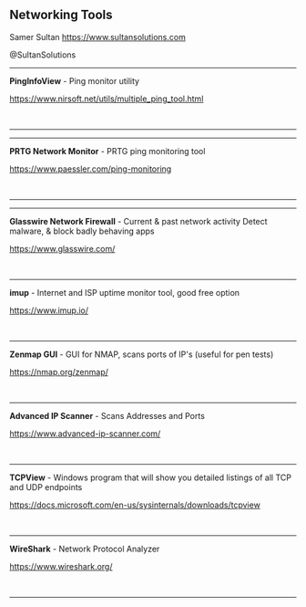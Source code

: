 ## Networking Tools

Samer Sultan
https://www.sultansolutions.com

@SultanSolutions

---


**PingInfoView** - Ping monitor utility 

https://www.nirsoft.net/utils/multiple_ping_tool.html

&nbsp;
&nbsp;

---

---


**PRTG Network Monitor** - PRTG ping monitoring tool 

https://www.paessler.com/ping-monitoring

&nbsp;
&nbsp;

---

---

**Glasswire Network Firewall** - Current & past network activity Detect malware, & block badly behaving apps

https://www.glasswire.com/

&nbsp;
&nbsp;

---

**imup** - Internet and ISP uptime monitor tool, good free option

https://www.imup.io/

&nbsp;
&nbsp;

---

**Zenmap GUI** - GUI for NMAP, scans ports of IP's (useful for pen tests)

https://nmap.org/zenmap/

&nbsp;
&nbsp;

---

**Advanced IP Scanner** - Scans Addresses and Ports

https://www.advanced-ip-scanner.com/

&nbsp;
&nbsp;

---

**TCPView** - Windows program that will show you detailed listings of all TCP and UDP endpoints

https://docs.microsoft.com/en-us/sysinternals/downloads/tcpview

&nbsp;
&nbsp;

---

**WireShark** - Network Protocol Analyzer

https://www.wireshark.org/

&nbsp;
&nbsp;

---
